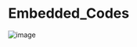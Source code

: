 # Embedded_Codes

![image](https://github.com/singam-007/Embedded_Codes/assets/64962186/7e003afd-d135-47a2-9f96-4b75cdcbe0ca)
